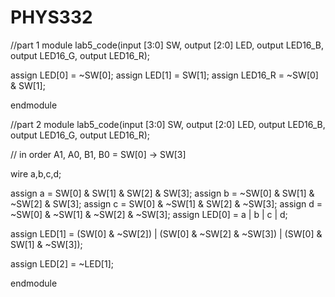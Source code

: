 # PHYS332

//part 1
module lab5_code(input [3:0] SW, output [2:0] LED, output LED16_B, output LED16_G, output LED16_R);

assign LED[0] = ~SW[0];
assign LED[1] = SW[1];
assign LED16_R = ~SW[0] & SW[1];

 
endmodule

//part 2
module lab5_code(input [3:0] SW, output [2:0] LED, output LED16_B, output LED16_G, output LED16_R);

// in order A1, A0, B1, B0 = SW[0] -> SW[3]

wire a,b,c,d;

assign a = SW[0] & SW[1] & SW[2] & SW[3]; 
assign b = ~SW[0] & SW[1] & ~SW[2] & SW[3];
assign c = SW[0] & ~SW[1] & SW[2] & ~SW[3];
assign d = ~SW[0] & ~SW[1] & ~SW[2] & ~SW[3];
assign LED[0] = a | b | c | d;

assign LED[1] = (SW[0] & ~SW[2]) | (SW[0] & ~SW[2] & ~SW[3]) | (SW[0] & SW[1] & ~SW[3]);

assign LED[2] = ~LED[1];

endmodule
